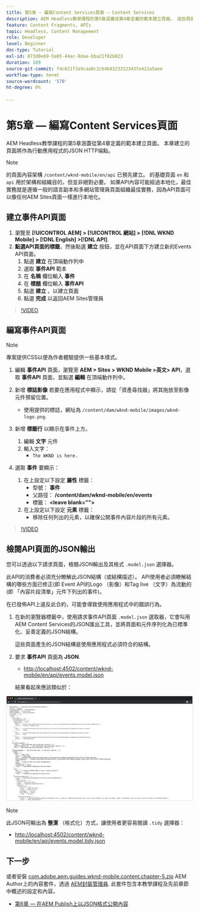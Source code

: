 ```yaml
---
title: 第5章 — 編寫Content Services頁面 — Content Services
description: AEM Headless教學課程的第5章涵蓋從第4章定義的範本建立頁面。 這些頁面將當作JSON HTTP端點。
feature: Content Fragments, APIs
topic: Headless, Content Management
role: Developer
level: Beginner
doc-type: Tutorial
exl-id: 873d8e69-5a05-44ac-8dae-bba21f82b823
duration: 189
source-git-commit: f4c621f3a9caa8c2c64b8323312343fe421a5aee
workflow-type: tm+mt
source-wordcount: '570'
ht-degree: 0%

---
```


# 第5章 — 編寫Content Services頁面

AEM Headless教學課程的第5章涵蓋從第4章定義的範本建立頁面。 本章建立的頁面將作為行動應用程式的JSON HTTP端點。

>[!NOTE]
>
> 的頁面內容架構 `/content/wknd-mobile/en/api` 已預先建立。 的基礎頁面 `en` 和 `api` 用於架構和組織目的，但並非絕對必要。 如果API內容可能經過本地化，最佳實務就是遵循一般的語言副本和多網站管理員頁面組織最佳實務，因為API頁面可以像任何AEM Sites頁面一樣進行本地化。

## 建立事件API頁面

1. 瀏覽至 **[!UICONTROL AEM] > [!UICONTROL 網站] > [!DNL WKND Mobile] > [!DNL English] >[!DNL API]**.
1. **點選API頁面的標籤**，然後點選 **建立** 按鈕，並在API頁面下方建立新的Events API頁面。
   1. 點選 **建立** 在頂端動作列中
   1. 選取 **事件API** 範本
   1. 在 **名稱** 欄位輸入 **事件**
   1. 在 **標題** 欄位輸入 **事件API**
   1. 點選 **建立** ，以建立頁面
   1. 點選 **完成** 以返回AEM Sites管理員

>[!VIDEO](https://video.tv.adobe.com/v/28340?quality=12&learn=on)

## 編寫事件API頁面

>[!NOTE]
>
> 專案提供CSS以便為作者體驗提供一些基本樣式。

1. 編輯 **事件API** 頁面，瀏覽至 **AEM > Sites > WKND Mobile >英文> API**，選取 **事件API** 頁面，並點選 **編輯** 在頂端動作列中。
1. 新增 **標誌影像** 若要在應用程式中顯示，請從「資產尋找器」將其拖放至影像元件預留位置。
   * 使用提供的標誌，網址為 `/content/dam/wknd-mobile/images/wknd-logo.png`.

1. 新增 **標籤行** 以顯示在事件上方。
   1. 編輯 **文字** 元件
   1. 輸入文字：
      * `The WKND is here.`

1. 選取 **事件** 要顯示：
   1. 在上設定以下設定 **屬性** 標籤：
      * 型號： **事件**
      * 父路徑： **/content/dam/wknd-mobile/en/events**
      * 標籤： **&lt;leave blank=&quot;&quot;>**
   1. 在上設定以下設定 **元素** 標籤：
      * 移除任何列出的元素，以確保公開事件內容片段的所有元素。

>[!VIDEO](https://video.tv.adobe.com/v/28339?quality=12&learn=on)

## 檢閱API頁面的JSON輸出

您可以透過以下請求頁面，檢閱JSON輸出及其格式 `.model.json` 選擇器。

此API的消費者必須充分瞭解此JSON結構（或結構描述）。 API使用者必須瞭解結構的哪些方面已修正(即 Event API的Logo （影像）和Tag live （文字）為流動的(即 「內容片段清單」元件下列出的事件)。

在已發佈API上違反此合約，可能會導致使用應用程式中的錯誤行為。

1. 在新的瀏覽器標籤中，使用請求事件API頁面 `.model.json` 選取器，它會叫用AEM Content Services的JSON匯出工具，並將頁面和元件序列化為已標準化、妥善定義的JSON結構。

   這些頁面產生的JSON結構是使用應用程式必須符合的結構。

1. 要求 **事件API** 頁面為 **JSON**.

   * [http://localhost:4502/content/wknd-mobile/en/api/events.model.json](http://localhost:4502/content/wknd-mobile/en/api/events.model.tidy.json)

   結果看起來應該類似於：

![AEM內容服務JSON輸出](assets/chapter-5/json-output.png)

>[!NOTE]
>
> 此JSON可輸出為 **整潔** （格式化）方式，讓使用者更容易閱讀 `.tidy` 選擇器：
> * [http://localhost:4502/content/wknd-mobile/en/api/events.model.tidy.json](http://localhost:4502/content/wknd-mobile/en/api/events.model.tidy.json)

## 下一步

或者安裝 [com.adobe.aem.guides.wknd-mobile.content.chapter-5.zip](https://github.com/adobe/aem-guides-wknd-mobile/releases/latest) AEM Author上的內容套件，透過 [AEM封裝管理員](http://localhost:4502/crx/packmgr/index.jsp). 此套件包含本教學課程及先前章節中概述的設定和內容。

* [第6章 — 在AEM Publish上以JSON格式公開內容](./chapter-6.md)
